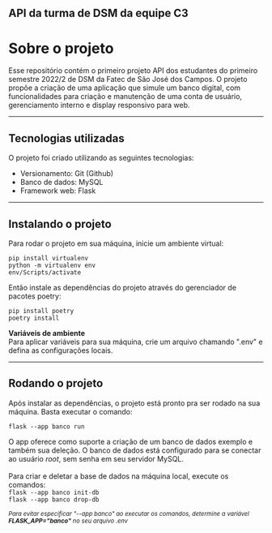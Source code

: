 ## API da turma de DSM da equipe C3 
# Sobre o projeto
Esse repositório contém o primeiro projeto API dos estudantes do primeiro semestre 2022/2 de DSM da Fatec de São José dos Campos. O projeto propõe a criação de uma aplicação que simule um banco digital, com funcionalidades para criação e manutenção de uma conta de usuário, gerenciamento interno e display responsivo para web.

----------
## Tecnologias utilizadas
O projeto foi criado utilizando as seguintes tecnologias:
  - Versionamento: Git (Github)
  - Banco de dados: MySQL
  - Framework web: Flask
----------
## Instalando o projeto
Para rodar o projeto em sua máquina, inicie um ambiente virtual:
```
pip install virtualenv
python -m virtualenv env
env/Scripts/activate
```
Então instale as dependências do projeto através do gerenciador de pacotes poetry:
```
pip install poetry
poetry install
```

**Variáveis de ambiente** <br>
Para aplicar variáveis para sua máquina, crie um arquivo chamando ".env" e defina as configurações locais. <br>


----------
## Rodando o projeto
Após instalar as dependências, o projeto está pronto pra ser rodado na sua máquina. Basta executar o comando:
```
flask --app banco run
```

O app oferece como suporte a criação de um banco de dados exemplo e também sua deleção. O banco de dados está configurado para se conectar ao usuário *root*, sem senha em seu servidor MySQL.<br><br>
Para criar e deletar a base de dados na máquina local, execute os comandos:<br>
`flask --app banco init-db`<br>
`flask --app banco drop-db`

<small>*Para evitar especificar "--app banco" ao executar os comandos, determine a variável **FLASK_APP="banco"** no seu arquivo .env*</small>